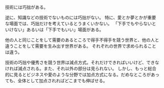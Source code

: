 技術には巧拙がある。

逆に、知識などの技術でないものには巧拙がない。
特に、愛とか夢とかが重要な場面では、巧拙だけを考えているとうまくいかない。
「下手でもやらないといけない」あるいは「下手でもいい」場面がある。

他の人と同じことをして需要のあるところで得手不得手を競う世界と、他の人と違うことをして需要を生み出す世界がある。
それぞれの世界で求められることは違う。

技術の巧拙や優秀さを競う世界は減点方式。それだけできればいいけど、できなければ減点される。また、それ以外の部分は見られない。
しかし、もっと総合的に見るとビジネスや愛のような分野では加点方式になる。だめなところがあっても、全体として加点されればどこまでも伸ばせる。
